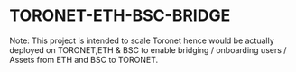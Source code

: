 # TORONET-ETH-BSC-BRIDGE
Note: This project is intended to scale Toronet hence would be actually deployed on TORONET,ETH & BSC to enable bridging / onboarding users / Assets from ETH and BSC to TORONET.

